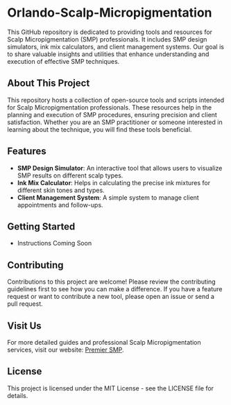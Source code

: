 # Orlando-Scalp-Micropigmentation
This GitHub repository is dedicated to providing tools and resources for Scalp Micropigmentation (SMP) professionals. It includes SMP design simulators, ink mix calculators, and client management systems.
Our goal is to share valuable insights and utilities that enhance understanding and execution of effective SMP techniques.

## About This Project

This repository hosts a collection of open-source tools and scripts intended for Scalp Micropigmentation professionals. These resources help in the planning and execution of SMP procedures, ensuring precision and client satisfaction. Whether you are an SMP practitioner or someone interested in learning about the technique, you will find these tools beneficial.

## Features

- **SMP Design Simulator**: An interactive tool that allows users to visualize SMP results on different scalp types.
- **Ink Mix Calculator**: Helps in calculating the precise ink mixtures for different skin tones and types.
- **Client Management System**: A simple system to manage client appointments and follow-ups.

## Getting Started
- Instructions Coming Soon

## Contributing

Contributions to this project are welcome! Please review the contributing guidelines first to see how you can make a difference. If you have a feature request or want to contribute a new tool, please open an issue or send a pull request.

## Visit Us

For more detailed guides and professional Scalp Micropigmentation services, visit our website: [Premier SMP](https://www.orlandoscalpmicropigmentation.com).


## License

This project is licensed under the MIT License - see the LICENSE file for details.
